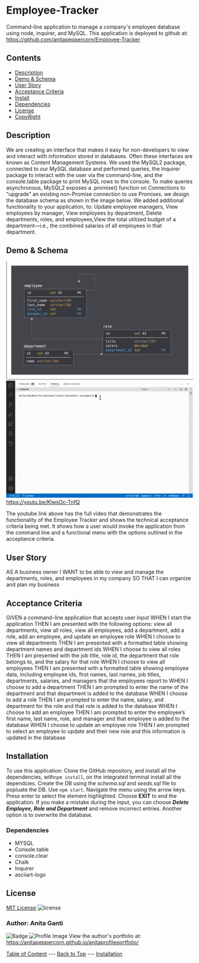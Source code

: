 # Employee-Tracker
Command-line application to manage a company's employee database using node, inquirer, and MySQL. This application is deployed to github at: https://github.com/anitapeppercorn/Employee-Tracker

## Contents
- [Description](#description)
- [Demo & Schema](#demo&schema)
- [User Story](#user-story)
- [Acceptance Criteria](#acceptance-criteria)
- [Install](#install)
- [Dependencies](#dependencies)
- [License](#license)
- [CopyRight](#copyright)

## Description
We are creating an interface that makes it easy for non-developers to view and interact with information stored in databases. Often these interfaces are known as Content Management Systems.
We used the MySQL2 package, connected to our MySQL database and performed queries, the Inquirer package to interact with the user via the command-line, and the console.table package to print MySQL rows to the console.
To make queries asynchronous, MySQL2 exposes a .promise() function on Connections to “upgrade” an existing non-Promise connection to use Promises. 
we design the database schema as shown in the image below.
We added additional functionality to your application, to: Update employee managers, View employees by manager, View employees by department, Delete departments, roles, and employees,View the total utilized budget of a department—i.e., the combined salaries of all employees in that department.

## Demo & Schema
![image of schema](/assets/schema.png)
![Demo](/assets/demo.gif)
https://youtu.be/KlwsOc-TnfQ

The youtube link above has the full video that demonstrates the functionality of the Employee Tracker and shows the technical acceptance criteria being met. It shows how a user would invoke the application from the command line and a functional menu with the options outlined in the acceptance criteria.

## User Story
AS A business owner
I WANT to be able to view and manage the departments, roles, and employees in my company
SO THAT I can organize and plan my business

## Acceptance Criteria
GIVEN a command-line application that accepts user input
WHEN I start the application
THEN I am presented with the following options: view all departments, view all roles, view all employees, add a department, add a role, add an employee, and update an employee role
WHEN I choose to view all departments
THEN I am presented with a formatted table showing department names and department ids
WHEN I choose to view all roles
THEN I am presented with the job title, role id, the department that role belongs to, and the salary for that role
WHEN I choose to view all employees
THEN I am presented with a formatted table showing employee data, including employee ids, first names, last names, job titles, departments, salaries, and managers that the employees report to
WHEN I choose to add a department
THEN I am prompted to enter the name of the department and that department is added to the database
WHEN I choose to add a role
THEN I am prompted to enter the name, salary, and department for the role and that role is added to the database
WHEN I choose to add an employee
THEN I am prompted to enter the employee’s first name, last name, role, and manager and that employee is added to the database
WHEN I choose to update an employee role
THEN I am prompted to select an employee to update and their new role and this information is updated in the database 


## Installation
To use this application: Clone the GitHub repository, and install all the dependencies, with```npm install```, on the integrated terminal install all the dependcies. Create the DB using the _schema.sql_ and _seeds.sql_ file to popluate the DB. Use ``npm start``. Navigate the menu using the arrow keys. Press enter to select the element highlighted. Choose **EXIT** to end the application.
If you make a mistake during the input, you can choose **_Delete Employee, Role and Department_** and remove incorrect entries. Another option is to overwrite the database.

### Dependencies
- MYSQL
- Console.table
- console.clear
- Chalk
- Inquirer
- asciiart-logo

## License
[MIT License](./LICENSE)
![license](https://img.shields.io/badge/License-MIT-blue)

### Author: Anita Ganti
![Badge](https://img.shields.io/badge/Github-anitapeppercorn-4cbbb9) 
![Profile Image](https://github.com/anitapeppercorn.png?size=50)
View the author's portfolio at:  https://anitapeppercorn.github.io/anitaprofileportfolio/


[Table of Content](#Table-of-Content) --- [Back to Top](#Employee-Tracker) --- [Installation](#Installation)
